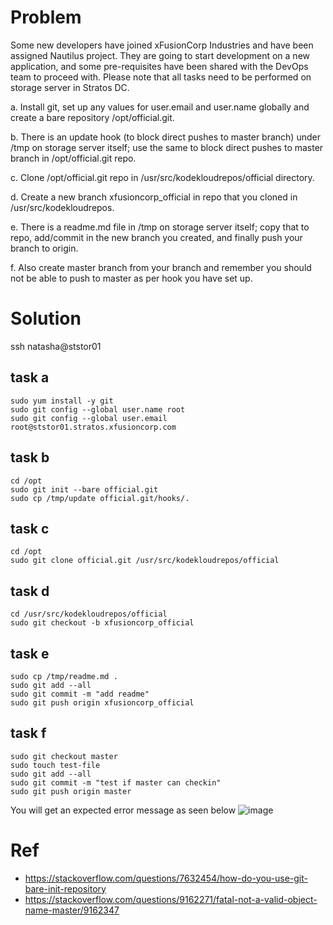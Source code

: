# Problem
Some new developers have joined xFusionCorp Industries and have been assigned Nautilus project. They are going to start development on a new application, and some pre-requisites have been shared with the DevOps team to proceed with. Please note that all tasks need to be performed on storage server in Stratos DC.

a. Install git, set up any values for user.email and user.name globally and create a bare repository /opt/official.git.

b. There is an update hook (to block direct pushes to master branch) under /tmp on storage server itself; use the same to block direct pushes to master branch in /opt/official.git repo.

c. Clone /opt/official.git repo in /usr/src/kodekloudrepos/official directory.

d. Create a new branch xfusioncorp_official in repo that you cloned in /usr/src/kodekloudrepos.

e. There is a readme.md file in /tmp on storage server itself; copy that to repo, add/commit in the new branch you created, and finally push your branch to origin.

f. Also create master branch from your branch and remember you should not be able to push to master as per hook you have set up.

# Solution

ssh natasha@ststor01

## task a
```
sudo yum install -y git
sudo git config --global user.name root
sudo git config --global user.email root@ststor01.stratos.xfusioncorp.com
```
## task b
```
cd /opt
sudo git init --bare official.git
sudo cp /tmp/update official.git/hooks/.
```
## task c
```
cd /opt
sudo git clone official.git /usr/src/kodekloudrepos/official
```
## task d
```
cd /usr/src/kodekloudrepos/official
sudo git checkout -b xfusioncorp_official
```
## task e
```
sudo cp /tmp/readme.md .
sudo git add --all
sudo git commit -m "add readme"
sudo git push origin xfusioncorp_official
```
## task f
```
sudo git checkout master
sudo touch test-file
sudo git add --all
sudo git commit -m "test if master can checkin"
sudo git push origin master
```
You will get an expected error message as seen below
![image](https://user-images.githubusercontent.com/29349049/113530766-b11e4880-957b-11eb-8d43-7fd69dc96ade.png)



# Ref
- https://stackoverflow.com/questions/7632454/how-do-you-use-git-bare-init-repository
- https://stackoverflow.com/questions/9162271/fatal-not-a-valid-object-name-master/9162347


